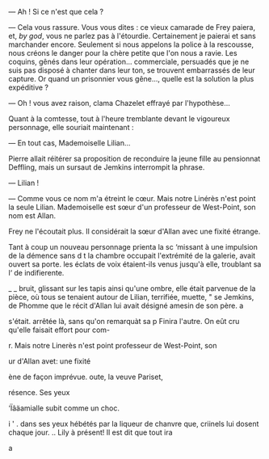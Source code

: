 — Ah ! Si ce n'est que cela ?

— Cela vous rassure. Vous vous dites : ce vieux camarade de Frey paiera, et, _by god_, vous ne parlez pas à l'étourdie. Certainement je paierai et sans
marchander encore. Seulement si nous appelons la police à la rescousse,
nous créons le danger pour la chère petite que l'on nous a ravie. Les
coquins, gênés dans leur opération... commerciale, persuadés que je ne suis
pas disposé à chanter dans leur ton, se trouvent embarrassés de leur capture. Or quand un prisonnier vous gêne..., quelle est la solution la plus expéditive ?

— Oh ! vous avez raison, clama Chazelet effrayé par l'hypothèse...

Quant à la comtesse, tout à l'heure tremblante devant le vigoureux personnage, elle souriait maintenant :

— En tout cas, Mademoiselle Lilian...

Pierre allait réitérer sa proposition de reconduire la jeune fille au pensionnat Deffling, mais un sursaut de Jemkins interrompit la phrase.

— Lilian !

— Comme vous ce nom m'a étreint le cœur. Mais notre Linérès n'est point la seule Lilian. Mademoiselle est sœur d'un professeur de West-Point, son nom est Allan.

Frey ne l'écoutait plus. Il considérait la sœur d'Allan avec une fixité étrange.

Tant à coup un nouveau personnage prienta la sc
‘missant à une impulsion de la démence sans d
 t la chambre occupait l'extrémité de la galerie, avait ouvert sa porte.
 les éclats de voix étaient-ils venus jusqu'à elle, troublant sa
l‘ de indifierente.

_ _  bruit, glissant sur les tapis ainsi qu'une ombre, elle était parvenue
 de la pièce, où tous se tenaient autour de Lilian, terrifiée, muette,
" se Jemkins, de Phomme que le récit d'Allan lui avait désigné
amesin de son père. a

s'était. arrêtée là, sans qu'on remarquàt sa p
 Finira l'autre. On eût cru qu'elle faisait effort pour com-

 

 

 

r. Mais notre Linerès n'est point
professeur de West-Point, son

ur d'Allan avet: une fixité

  
  
 

ène de façon imprévue.
oute, la veuve Pariset,

 
 
  
  
 
  
 
   
 
 

résence. Ses yeux

  
 

‘Ïâäamialle subit comme un choc.

i ' . dans ses yeux hébétés par la liqueur de chanvre que,
 criinels lui dosent chaque jour. ..
 Lily à présent! Il est dit que tout ira

  

  

a

 

    

 

   


